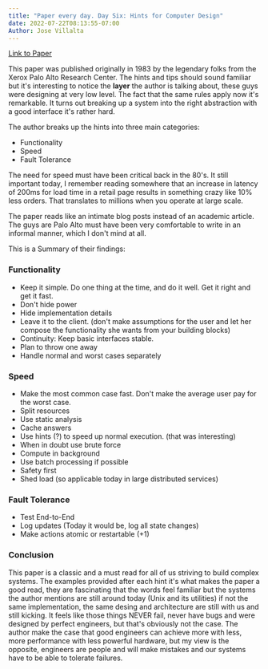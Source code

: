 ```yaml
---
title: "Paper every day. Day Six: Hints for Computer Design"
date: 2022-07-22T08:13:55-07:00
Author: Jose Villalta
---
```


[Link to Paper](https://www.microsoft.com/en-us/research/wp-content/uploads/2016/02/acrobat-17.pdf)

This paper was published originally in 1983 by the legendary folks from the Xerox Palo Alto Research Center. 
The hints and tips should sound familiar but it's interesting to notice the **layer** the author is talking about, these guys were designing at very low level. 
The fact that the same rules apply now it's remarkable. It turns out breaking up a system into the right abstraction with a good interface it's rather hard. 

The author breaks up the hints into three main categories:

- Functionality
- Speed
- Fault Tolerance

The need for speed must have been critical back in the 80's. It still important today, I remember reading somewhere that an increase in latency of 200ms for load time in a retail page results in something crazy like 10% less orders. That translates to millions when you operate at large scale. 


The paper reads like an intimate blog posts instead of an academic article. The guys are Palo Alto must have been very comfortable to write in an informal manner, which I don't mind at all. 

This is a Summary of their findings:

### Functionality

- Keep it simple. Do one thing at the time, and do it well. Get it right and get it fast. 
- Don't hide power
- Hide implementation details
- Leave it to the client. (don't make assumptions for the user and let her compose the functionality she wants from your building blocks)
- Continuity: Keep basic interfaces stable. 
- Plan to throw one away
- Handle normal and worst cases separately

### Speed

- Make the most common case fast. Don't make the average user pay for the worst case. 
- Split resources
- Use static analysis
- Cache answers
- Use hints (?) to speed up normal execution. (that was interesting)
- When in doubt use brute force
- Compute in background
- Use batch processing if possible
- Safety first
- Shed load (so applicable today in large distributed services)

### Fault Tolerance

- Test End-to-End
- Log updates (Today it would be, log all state changes)
- Make actions atomic or restartable (+1)


### Conclusion

This paper is a classic and a must read for all of us striving to build complex systems. The examples provided after each hint it's what makes the paper a good read, they are fascinating that the words feel familiar but the systems the author mentions are still around today (Unix and its utilities) if not the same implementation, the same desing and architecture are still with us and still kicking. It feels like those things NEVER fail, never have bugs and were designed by perfect engineers, but that's obviously not the case. The author make the case that good engineers can achieve more with less, more performance with less powerful hardware, but my view is the opposite, engineers are people and will make mistakes and our systems have to be able to tolerate failures. 

